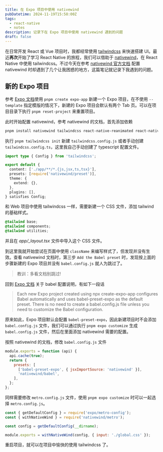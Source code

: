 ```yaml
---
title: 在 Expo 项目中使用 nativewind
pubDatetime: 2024-11-19T15:58:00Z
tags:
  - react-native
  - notes
description: 记录下在 Expo 项目中使用 nativewind 遇到的问题
draft: false
---
```


在日常开发 React 或 Vue 项目时，我都经常使用 [tailwindcss](https://tailwindcss.com/) 来快速搭建 UI。最近**再次**开始了学习 React Native 的旅程，我们可以借助于 [nativewind](https://nativewind.dev/)，在 React Native 中使用 tailwindcss。不过今天在参考 [nativewind 官方文档](https://www.nativewind.dev/getting-started/expo-router) 配置 nativewind 时却遇到了几个让我困惑的地方，这篇笔记就记录下我遇到的问题。

## 新的 Expo 项目

参考 [Expo 文档](https://docs.expo.dev/more/create-expo/#--template)使用 `pnpm create expo-app` 新建一个 Expo 项目，在不使用 `--template` 指定模版的情况下，新建的 Expo 项目会默认有两个 Tab 页。可以在项目目录下执行 `pnpm reset-project` 来重置项目。

此时开始配置 nativewind，参考 nativewind 的文档，首先添加依赖

```bash
pnpm install nativewind tailwindcss react-native-reanimated react-native-safe-area-context
```

执行 `pnpm tailwindcss init` 新建 `tailwindcss.config.js` 或者手动创建 `tailwindcss.config.ts`，这里我自己手动创建了 typescript 配置文件。

```typescript
import type { Config } from 'tailwindcss';

export default {
  content: ['./app/**/*.{js,jsx,ts,tsx}'],
  presets: [require('nativewind/preset')],
  theme: {
    extend: {},
  },
  plugins: [],
} satisfies Config;
```

和 Web 项目中使用 tailwindcss 一样，需要新建一个 CSS 文件，添加 tailwind 的基础样式。

```CSS
@tailwind base;
@tailwind components;
@tailwind utilities;
```

并且在 _app/\_layout.tsx_ 文件中导入这个 CSS 文件。

到这里我就开始尝试在页面中使用 `className` 来编写样式了，但发现并没有生效。查看 nativewind 文档时，第三步 `Add the Babel preset` 时，发现按上面的步骤新建的 Expo 项目并没有 `babel.config.js` 就人为跳过了。

> 教训：多看文档别跳过!

回到 [Expo 文档](https://docs.expo.dev/versions/latest/config/babel/) 关于 babel 配置说明，有如下一段话

> Each new Expo project created using npx create-expo-app configures Babel automatically and uses babel-preset-expo as the default preset. There is no need to create a babel.config.js file unless you need to customize the Babel configuration.

原来如此，Expo 项目默认会配置 `babel-preset-expo`，因此新建项目时不会添加 `babel.config.js` 文件，我们可以通过执行 `pnpm expo customize` 生成 `babel.config.js` 文件，然后在里面添加 nativewind 需要的配置。

按照 nativewind 的文档，修改 `babel.config.js` 文件

```javascript
module.exports = function (api) {
  api.cache(true);
  return {
    presets: [
      ['babel-preset-expo', { jsxImportSource: 'nativewind' }],
      'nativewind/babel',
    ],
  };
};
```

同样需要修改 `metro.config.js` 文件，使用 `pnpm expo customize` 时可以一起选择 `metro.config.js`。

```javascript
const { getDefaultConfig } = require('expo/metro-config');
const { withNativeWind } = require('nativewind/metro');

const config = getDefaultConfig(__dirname);

module.exports = withNativeWind(config, { input: './global.css' });
```

重启项目，就可以在项目中愉快的使用 tailwindcss 了。
